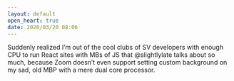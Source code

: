 ```yaml
---
layout: default
open_heart: true
date: 2020/03/20 08:06
---
```


Suddenly realized I’m out of the cool clubs of SV developers with enough CPU to run React sites with MBs of JS that @slightlylate talks about so much, because Zoom doesn’t even support setting custom background on my sad, old MBP with a mere dual core processor.
